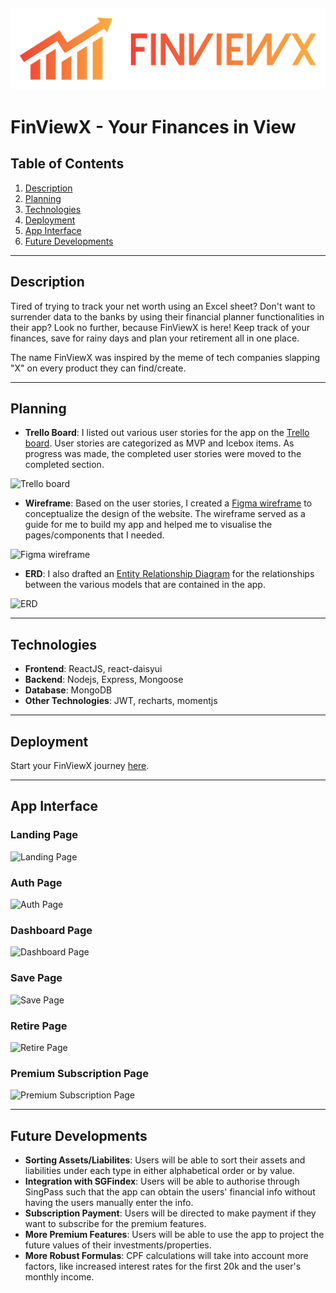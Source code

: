 ![FinViewXlogo](/public/colorlogo.svg)
---
# FinViewX - Your Finances in View

## Table of Contents

1. [Description](#description)
2. [Planning](#planning)
3. [Technologies](#technologies)
4. [Deployment](#deployment)
5. [App Interface](#app-interface)
6. [Future Developments](#future-developments)

---

## Description

Tired of trying to track your net worth using an Excel sheet? Don't want to surrender data to the banks by using their financial planner functionalities in their app? Look no further, because FinViewX is here! Keep track of your finances, save for rainy days and plan your retirement all in one place.

The name FinViewX was inspired by the meme of tech companies slapping "X" on every product they can find/create.

---

## Planning

- **Trello Board**: I listed out various user stories for the app on the [Trello board](https://trello.com/b/UQFs8dHH/finviewx). User stories are categorized as MVP and Icebox items. As progress was made, the completed user stories were moved to the completed section.

![Trello board](https://github.com/kenjiong/FinViewX/assets/129886906/0e571a6c-807c-433b-91a9-30382fb74afd)

- **Wireframe**: Based on the user stories, I created a [Figma wireframe](https://www.figma.com/file/Q0i9HxjLDia0S2mK8mZE9g/FinViewX?type=whiteboard&node-id=0-1&t=FaqslyV1DZclSZLi-0) to conceptualize the design of the website. The wireframe served as a guide for me to build my app and helped me to visualise the pages/components that I needed.

![Figma wireframe](https://github.com/kenjiong/FinViewX/assets/129886906/81cd7db6-cb66-4f4f-9791-bd0a5ec23c0b)

- **ERD**: I also drafted an [Entity Relationship Diagram](https://lucid.app/lucidchart/d2a32737-afe3-4a54-994d-375f7c107f04/edit?beaconFlowId=0BCB4CCEF62581CF&invitationId=inv_bf32efa2-d149-4903-903a-655e4710e08c&page=0_0#) for the relationships between the various models that are contained in the app.

![ERD](https://github.com/kenjiong/FinViewX/assets/129886906/becf1f8a-cffa-4e4f-9ecd-30570a9299f1)

---

## Technologies

- **Frontend**: ReactJS, react-daisyui
- **Backend**: Nodejs, Express, Mongoose
- **Database**: MongoDB
- **Other Technologies**: JWT, recharts, momentjs

---

## Deployment

Start your FinViewX journey [here](https://finviewx.onrender.com/).

---

## App Interface

### Landing Page

![Landing Page](https://github.com/kenjiong/FinViewX/assets/129886906/c571a4bb-6880-4afa-a355-4902bf5bfcbe)

### Auth Page

![Auth Page](https://github.com/kenjiong/FinViewX/assets/129886906/293fc388-fbb7-4423-a1e4-85aab4cb3a6a)

### Dashboard Page

![Dashboard Page](https://github.com/kenjiong/FinViewX/assets/129886906/526a69a3-5f23-4f01-90f4-c0e3e6cf8f46)

### Save Page

![Save Page](https://github.com/kenjiong/FinViewX/assets/129886906/65a88ad0-589d-4479-94f1-4d4e1cec7eb1)

### Retire Page

![Retire Page](https://github.com/kenjiong/FinViewX/assets/129886906/4bef66aa-22c7-4d5a-a5af-43b7b09f0730)

### Premium Subscription Page

![Premium Subscription Page](https://github.com/kenjiong/FinViewX/assets/129886906/a63d73bf-9941-4fa2-8506-7552fbfdd5b4)

---

## Future Developments

- **Sorting Assets/Liabilites**: Users will be able to sort their assets and liabilities under each type in either alphabetical order or by value.
- **Integration with SGFindex**: Users will be able to authorise through SingPass such that the app can obtain the users' financial info without having the users manually enter the info.
- **Subscription Payment**: Users will be directed to make payment if they want to subscribe for the premium features.
- **More Premium Features**: Users will be able to use the app to project the future values of their investments/properties.
- **More Robust Formulas**: CPF calculations will take into account more factors, like increased interest rates for the first 20k and the user's monthly income.

